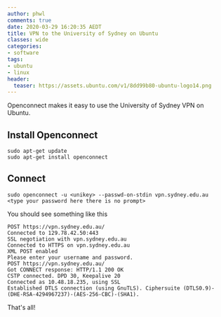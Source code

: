 ```yaml
---
author: phwl
comments: true
date: 2020-03-29 16:20:35 AEDT
title: VPN to the University of Sydney on Ubuntu
classes: wide
categories:
- software
tags:
- ubuntu
- linux
header:
  teaser: https://assets.ubuntu.com/v1/8dd99b80-ubuntu-logo14.png
---
```


Openconnect makes it easy to use the University of Sydney VPN on Ubuntu.

<!-- more -->

## Install Openconnect
```
sudo apt-get update
sudo apt-get install openconnect
```

## Connect

```
sudo openconnect -u <unikey> --passwd-on-stdin vpn.sydney.edu.au
<type your password here there is no prompt>
```

You should see something like this

```
POST https://vpn.sydney.edu.au/
Connected to 129.78.42.50:443
SSL negotiation with vpn.sydney.edu.au
Connected to HTTPS on vpn.sydney.edu.au
XML POST enabled
Please enter your username and password.
POST https://vpn.sydney.edu.au/
Got CONNECT response: HTTP/1.1 200 OK
CSTP connected. DPD 30, Keepalive 20
Connected as 10.48.18.235, using SSL
Established DTLS connection (using GnuTLS). Ciphersuite (DTLS0.9)-(DHE-RSA-4294967237)-(AES-256-CBC)-(SHA1).
```

That's all!

